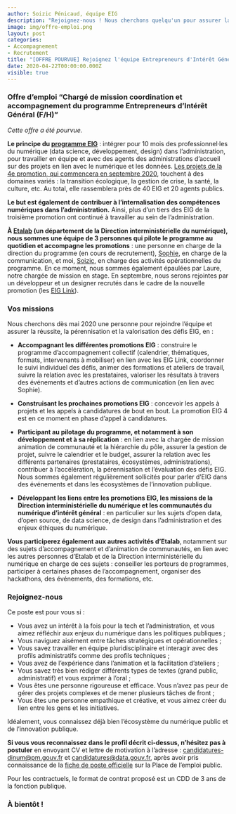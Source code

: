 ```yaml
---
author: Soizic Pénicaud, équipe EIG
description: "Rejoignez-nous ! Nous cherchons quelqu'un pour assurer la réussite, la pérennisation et la valorisation des défis EIG à partir de mai 2020."
image: img/offre-emploi.png
layout: post
categories:
- Accompagnement
- Recrutement
title: "[OFFRE POURVUE] Rejoignez l'équipe Entrepreneurs d'Intérêt Général à Etalab : offre d'emploi « Chargé de mission coordination et accompagnement du programme EIG (F/H) »"
date: 2020-04-22T00:00:00.000Z
visible: true
---
```


### Offre d’emploi “Chargé de mission coordination et accompagnement du programme Entrepreneurs d’Intérêt Général (F/H)”
 
_Cette offre a été pourvue._

**Le principe du [programme EIG](https://entrepreneur-interet-general.etalab.gouv.fr/presentation.html)** : intégrer pour 10 mois des professionnel·les du numérique (data science, développement, design) dans l’administration, pour travailler en équipe et avec des agents des administrations d’accueil sur des projets en lien avec le numérique et les données. [Les projets de la 4e promotion, qui commencera en septembre 2020](https://www.etalab.gouv.fr/programme-entrepreneurs-dinteret-general-decouvrez-les-17-defis-de-la-quatrieme-promotion), touchent à des domaines variés : la transition écologique, la gestion de crise, la santé, la culture, etc. Au total, elle rassemblera près de 40 EIG et 20 agents publics. 

**Le but est également de contribuer à l’internalisation des compétences numériques dans l’administration.** Ainsi, plus d’un tiers des EIG de la troisième promotion ont continué à travailler au sein de l’administration. 

**À [Etalab](https://www.etalab.gouv.fr/) (un département de la Direction interministérielle du numérique), nous sommes une équipe de 3 personnes qui pilote le programme au quotidien et accompagne les promotions** : une personne en charge de la direction du programme (en cours de recrutement), [Sophie](https://entrepreneur-interet-general.etalab.gouv.fr/communaute/2018/sophie-miljkovic.html), en charge de la communication, et moi, [Soizic](https://entrepreneur-interet-general.etalab.gouv.fr/communaute/2018/soizic-penicaud.html), en charge des activités opérationnelles du programme. En ce moment, nous sommes également épaulées par Laure, notre chargée de mission en stage. En septembre, nous serons rejointes par un développeur et un designer recrutés dans le cadre de la nouvelle promotion (les [EIG Link](https://entrepreneur-interet-general.etalab.gouv.fr/defis/2019/eiglink.html)).

### Vos missions 

Nous cherchons dès mai 2020 une personne pour rejoindre l’équipe et assurer la réussite, la pérennisation et la valorisation des défis EIG, en :

  * **Accompagnant les différentes promotions EIG** : construire le programme d’accompagnement collectif (calendrier, thématiques, formats, intervenants à mobiliser) en lien avec les EIG Link, coordonner le suivi individuel des défis, animer des formations et ateliers de travail, suivre la relation avec les prestataires, valoriser les résultats à travers des événements et d’autres actions de communication (en lien avec Sophie).
  
  * **Construisant les prochaines promotions EIG** : concevoir les appels à projets et les appels à candidatures de bout en bout. La promotion EIG 4 est en ce moment en phase d’appel à candidatures. 
  
  * **Participant au pilotage du programme, et notamment à son développement et à sa réplication** : en lien avec la chargée de mission animation de communauté et la hiérarchie du pôle, assurer la gestion de projet, suivre le calendrier et le budget, assurer la relation avec les différents partenaires (prestataires, écosystèmes, administrations), contribuer à l’accélération, la pérennisation et l’évaluation des défis EIG. Nous sommes également régulièrement sollicités pour parler d’EIG dans des événements et dans les écosystèmes de l’innovation publique. 
  
  * **Développant les liens entre les promotions EIG, les missions de la Direction interministérielle du numérique et les 
  communautés du numérique d’intérêt général** : en particulier sur les sujets d’open data, d’open source, de data science, 
  de design dans l’administration et des enjeux éthiques du numérique.
  
  
**Vous participerez également aux autres activités d’Etalab**, notamment sur des sujets d’accompagnement et d’animation de communautés, en lien avec les autres personnes d’Etalab et de la Direction interministérielle du numérique en charge de ces sujets : conseiller les porteurs de programmes, participer à certaines phases de l’accompagnement, organiser des hackathons, des événements, des formations, etc. 

### Rejoignez-nous

Ce poste est pour vous si : 

  * Vous avez un intérêt à la fois pour la tech et l’administration, et vous aimez réfléchir aux enjeux du numérique dans les politiques publiques ;
  * Vous naviguez aisément entre tâches stratégiques et opérationnelles ;
  * Vous savez travailler en équipe pluridisciplinaire et interagir avec des profils administratifs comme des profils techniques ; 
  * Vous avez de l’expérience dans l’animation et la facilitation d’ateliers ; 
  * Vous savez très bien rédiger différents types de textes (grand public, administratif) et vous exprimer à l’oral ; 
  * Vous êtes une personne rigoureuse et efficace. Vous n’avez pas peur de gérer des projets complexes et de mener plusieurs tâches de front ;
  * Vous êtes une personne empathique et créative, et vous aimez créer du lien entre les gens et les initiatives. 

Idéalement, vous connaissez déjà bien l’écosystème du numérique public et de l’innovation publique.

**Si vous vous reconnaissez dans le profil décrit ci-dessus, n’hésitez pas à postuler** en envoyant CV et lettre de motivation à l’adresse : candidatures-dinum@pm.gouv.fr et candidatures@data.gouv.fr, après avoir pris connaissance de la [fiche de poste officielle](https://www.place-emploi-public.gouv.fr/offre-emploi/charge-de-mission-coordination-et-accompagnement-hf-reference-2020-375131) sur la Place de l’emploi public.

Pour les contractuels, le format de contrat proposé est un CDD de 3 ans de la fonction publique. 

### À bientôt !
